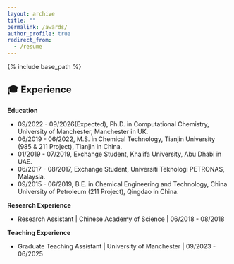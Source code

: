 ```yaml
---
layout: archive
title: ""
permalink: /awards/
author_profile: true
redirect_from:
  - /resume
---
```


{% include base_path %}

🎓 Experience
------
**Education**  
- 09/2022 - 09/2026(Expected), Ph.D. in Computational Chemistry, University of Manchester, Manchester in UK.
- 06/2019 - 06/2022, M.S. in Chemical Technology, Tianjin University (985 & 211 Project), Tianjin in China.
- 01/2019 - 07/2019, Exchange Student, Khalifa University, Abu Dhabi in UAE.
- 06/2017 - 08/2017, Exchange Student, Universiti Teknologi PETRONAS, Malaysia.
- 09/2015 - 06/2019, B.E. in Chemical Engineering and Technology, China University of Petroleum (211 Project), Qingdao in China.

**Research Experience**  
- Research Assistant \| Chinese Academy of Science \| 06/2018 - 08/2018

**Teaching Experience**
- Graduate Teaching Assistant \| University of Manchester \| 09/2023 - 06/2025

